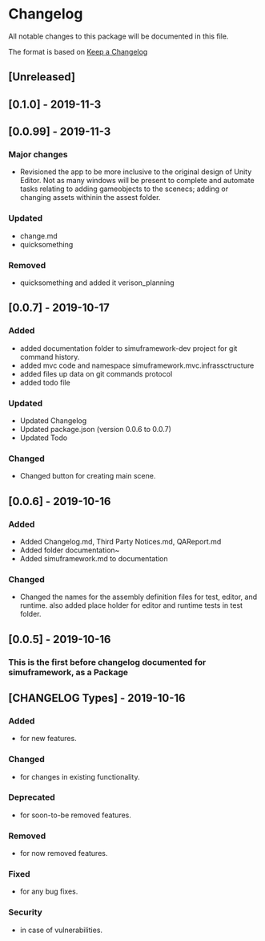 # Changelog
All notable changes to this package will be documented in this file.

The format is based on [Keep a Changelog](http://keepachangelog.com/en/1.0.0/)
## [Unreleased]


## [0.1.0] - 2019-11-3


## [0.0.99] - 2019-11-3
### Major changes
- Revisioned the app to be more inclusive to the original design of Unity Editor. Not as many windows will be present to complete and automate tasks relating to adding gameobjects to the scenecs; adding or changing assets withinin the assest folder. 
### Updated
- change.md
- quicksomething

### Removed
- quicksomething and added it verison_planning



## [0.0.7] - 2019-10-17
### Added
- added documentation folder to simuframework-dev project for git command history. 
- added mvc code and namespace simuframework.mvc.infrassctructure
- added files up data on git commands protocol 
- added todo file 
### Updated
- Updated Changelog
- Updated package.json (version 0.0.6 to 0.0.7)
- Updated Todo
### Changed
- Changed button for creating main scene. 


## [0.0.6] - 2019-10-16
### Added
- Added Changelog.md, Third Party Notices.md, QAReport.md 
- Added folder documentation~ 
- Added simuframework.md to documentation

### Changed
- Changed the names for the assembly definition files for test, editor, and runtime. also added place holder for editor and runtime tests in test folder.

## [0.0.5] - 2019-10-16
### This is the first before changelog documented for simuframework, as a Package

## [CHANGELOG Types] - 2019-10-16
### Added
- for new features. 
### Changed
- for changes in existing functionality. 
### Deprecated
- for soon-to-be removed features. 
### Removed
- for now removed features. 
### Fixed
- for any bug fixes. 
### Security
- in case of vulnerabilities. 